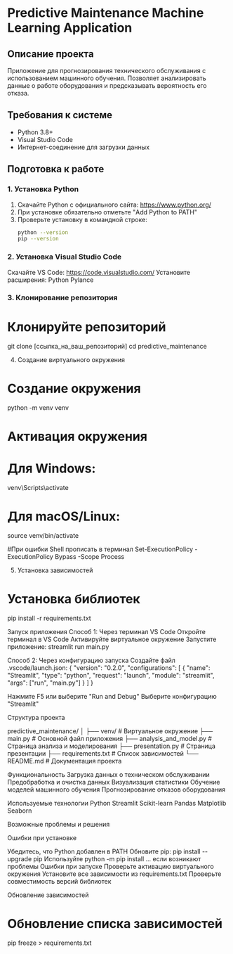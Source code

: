 

# Predictive Maintenance Machine Learning Application

## Описание проекта

Приложение для прогнозирования технического обслуживания с использованием машинного обучения. Позволяет анализировать данные о работе оборудования и предсказывать вероятность его отказа.

## Требования к системе

- Python 3.8+
- Visual Studio Code
- Интернет-соединение для загрузки данных

## Подготовка к работе

### 1. Установка Python

1. Скачайте Python с официального сайта: https://www.python.org/
2. При установке обязательно отметьте "Add Python to PATH"
3. Проверьте установку в командной строке:
   ```bash
   python --version
   pip --version
 ### 2. Установка Visual Studio Code

Скачайте VS Code: https://code.visualstudio.com/
Установите расширения:
Python
Pylance

 ### 3. Клонирование репозитория

# Клонируйте репозиторий
git clone [ссылка_на_ваш_репозиторий]
cd predictive_maintenance

4. Создание виртуального окружения
# Создание окружения
python -m venv venv

# Активация окружения
# Для Windows:
venv\Scripts\activate
# Для macOS/Linux:
source venv/bin/activate

#При ошибки Shell прописать в терминал
Set-ExecutionPolicy -ExecutionPolicy Bypass -Scope Process

5. Установка зависимостей
# Установка библиотек
pip install -r requirements.txt

Запуск приложения
Способ 1: Через терминал VS Code
Откройте терминал в VS Code
Активируйте виртуальное окружение
Запустите приложение:
streamlit run main.py

Способ 2: Через конфигурацию запуска
Создайте файл .vscode/launch.json:
{
    "version": "0.2.0",
    "configurations": [
        {
            "name": "Streamlit",
            "type": "python",
            "request": "launch",
            "module": "streamlit",
            "args": ["run", "main.py"]
        }
    ]
}

Нажмите F5 или выберите "Run and Debug"
Выберите конфигурацию "Streamlit"

Структура проекта

predictive_maintenance/
│
├── venv/                # Виртуальное окружение
├── main.py              # Основной файл приложения
├── analysis_and_model.py # Страница анализа и моделирования
├── presentation.py       # Страница презентации
├── requirements.txt      # Список зависимостей
└── README.md            # Документация проекта

Функциональность
Загрузка данных о техническом обслуживании
Предобработка и очистка данных
Визуализация статистики
Обучение моделей машинного обучения
Прогнозирование отказов оборудования

Используемые технологии
Python
Streamlit
Scikit-learn
Pandas
Matplotlib
Seaborn

Возможные проблемы и решения

Ошибки при установке

Убедитесь, что Python добавлен в PATH
Обновите pip: pip install --upgrade pip
Используйте python -m pip install ... если возникают проблемы
Ошибки при запуске
Проверьте активацию виртуального окружения
Установите все зависимости из requirements.txt
Проверьте совместимость версий библиотек

Обновление зависимостей

# Обновление списка зависимостей
pip freeze > requirements.txt
